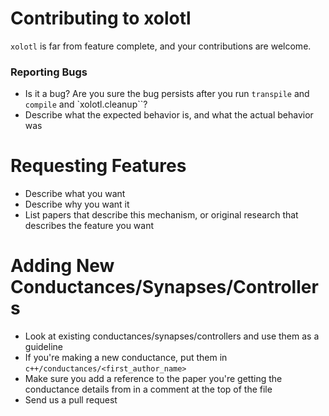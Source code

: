 
# Contributing to xolotl

`xolotl` is far from feature complete, and your contributions are welcome.

### Reporting Bugs


* Is it a bug? Are you sure the bug persists after you run `transpile` and `compile` and `xolotl.cleanup``?
* Describe what the expected behavior is, and what the actual behavior was


# Requesting Features

* Describe what you want
* Describe why you want it
* List papers that describe this mechanism, or original research that describes the feature you want

# Adding New Conductances/Synapses/Controllers

* Look at existing conductances/synapses/controllers and use them as a guideline
* If you're making a new conductance, put them in ``c++/conductances/<first_author_name>``
* Make sure you add a reference to the paper you're getting the conductance details from in a comment at the top of the file
* Send us a pull request
